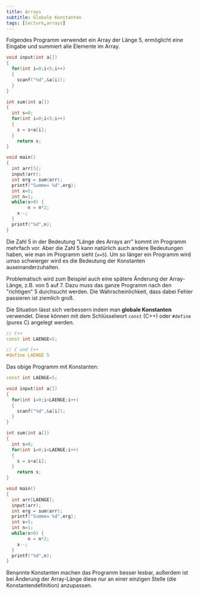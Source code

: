 ```yaml
---
title: Arrays
subtitle: Globale Konstanten
tags: [lecture,arrays]
---
```


Folgendes Programm verwendet ein Array der Länge 5, ermöglicht eine Eingabe und summiert alle Elemente im Array.

```c++
void input(int a[])
{
  for(int i=0;i<5;i++)
  {
    scanf("%d",&a[i]);
  }
}

int sum(int a[])
{
  int s=0;
  for(int i=0;i<5;i++)
  {
    s = s+a[i];
  }
	return s;
}

void main()
{
  int arr[5];
  input(arr);
  int erg = sum(arr);
  printf("Summe= %d",erg);
  int x=5;
  int n=1;
  while(x>0) {
		n = n*2;
    x--;
  }
  printf("%d",n);
}
```

Die Zahl 5 in der Bedeutung "Länge des Arrays arr" kommt im Programm mehrfach vor. Aber die Zahl 5 kann natürlich auch andere Bedeutungen haben, wie man im Programm sieht (`x=5`). Um so länger ein Programm wird umso schwierger wird es die Bedeutung der Konstanten auseinanderzuhalten. 

Problematisch wird zum Beispiel auch eine spätere Änderung der Array-Länge, z.B. von 5 auf 7. Dazu muss das ganze Programm nach den "richtigen" 5 durchsucht werden. Die Wahrscheinlichkeit, dass dabei Fehler passieren ist ziemlich groß.

Die Situation lässt sich verbessern indem man **globale Konstanten** verwendet. Diese können mit dem Schlüsselwort `const` (C++) oder `#define` (pures C) angelegt werden.

```c++
// C++
const int LAENGE=5;
```

```c
// C und C++
#define LAENGE 5
```

Das obige Programm mit Konstanten:

```c++
const int LAENGE=5;

void input(int a[])
{
  for(int i=0;i<LAENGE;i++)
  {
    scanf("%d",&a[i]);
  }
}

int sum(int a[])
{
  int s=0;
  for(int i=0;i<LAENGE;i++)
  {
    s = s+a[i];
  }
	return s;
}

void main()
{
  int arr[LAENGE];
  input(arr);
  int erg = sum(arr);
  printf("Summe= %d",erg);
  int x=5;
  int n=1;
  while(x>0) {
		n = n*2;
    x--;
  }
  printf("%d",n);
}
```

Benannte Konstanten machen das Programm besser lesbar, außerdem ist bei Änderung der Array-Länge diese nur an einer einzigen Stelle (die Konstantendefinition) anzupassen.